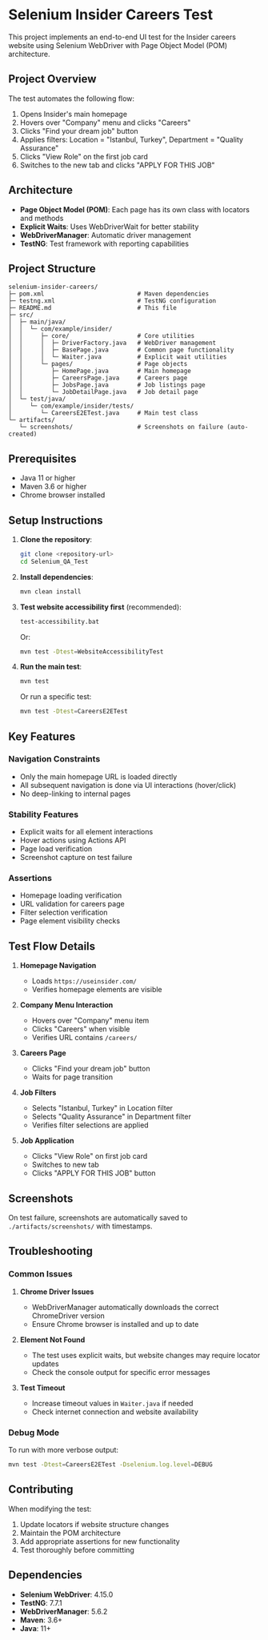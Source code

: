 # Selenium Insider Careers Test

This project implements an end-to-end UI test for the Insider careers website using Selenium WebDriver with Page Object Model (POM) architecture.

## Project Overview

The test automates the following flow:
1. Opens Insider's main homepage
2. Hovers over "Company" menu and clicks "Careers"
3. Clicks "Find your dream job" button
4. Applies filters: Location = "Istanbul, Turkey", Department = "Quality Assurance"
5. Clicks "View Role" on the first job card
6. Switches to the new tab and clicks "APPLY FOR THIS JOB"

## Architecture

- **Page Object Model (POM)**: Each page has its own class with locators and methods
- **Explicit Waits**: Uses WebDriverWait for better stability
- **WebDriverManager**: Automatic driver management
- **TestNG**: Test framework with reporting capabilities

## Project Structure

```
selenium-insider-careers/
├─ pom.xml                          # Maven dependencies
├─ testng.xml                       # TestNG configuration
├─ README.md                        # This file
├─ src/
│  ├─ main/java/
│  │  └─ com/example/insider/
│  │     ├─ core/                   # Core utilities
│  │     │  ├─ DriverFactory.java   # WebDriver management
│  │     │  ├─ BasePage.java        # Common page functionality
│  │     │  └─ Waiter.java          # Explicit wait utilities
│  │     └─ pages/                  # Page objects
│  │        ├─ HomePage.java        # Main homepage
│  │        ├─ CareersPage.java     # Careers page
│  │        ├─ JobsPage.java        # Job listings page
│  │        └─ JobDetailPage.java   # Job detail page
│  └─ test/java/
│     └─ com/example/insider/tests/
│        └─ CareersE2ETest.java     # Main test class
└─ artifacts/
   └─ screenshots/                  # Screenshots on failure (auto-created)
```

## Prerequisites

- Java 11 or higher
- Maven 3.6 or higher
- Chrome browser installed

## Setup Instructions

1. **Clone the repository**:
   ```bash
   git clone <repository-url>
   cd Selenium_QA_Test
   ```

2. **Install dependencies**:
   ```bash
   mvn clean install
   ```

3. **Test website accessibility first** (recommended):
   ```bash
   test-accessibility.bat
   ```
   Or:
   ```bash
   mvn test -Dtest=WebsiteAccessibilityTest
   ```

4. **Run the main test**:
   ```bash
   mvn test
   ```
   Or run a specific test:
   ```bash
   mvn test -Dtest=CareersE2ETest
   ```

## Key Features

### Navigation Constraints
- Only the main homepage URL is loaded directly
- All subsequent navigation is done via UI interactions (hover/click)
- No deep-linking to internal pages

### Stability Features
- Explicit waits for all element interactions
- Hover actions using Actions API
- Page load verification
- Screenshot capture on test failure

### Assertions
- Homepage loading verification
- URL validation for careers page
- Filter selection verification
- Page element visibility checks

## Test Flow Details

1. **Homepage Navigation**
   - Loads `https://useinsider.com/`
   - Verifies homepage elements are visible

2. **Company Menu Interaction**
   - Hovers over "Company" menu item
   - Clicks "Careers" when visible
   - Verifies URL contains `/careers/`

3. **Careers Page**
   - Clicks "Find your dream job" button
   - Waits for page transition

4. **Job Filters**
   - Selects "Istanbul, Turkey" in Location filter
   - Selects "Quality Assurance" in Department filter
   - Verifies filter selections are applied

5. **Job Application**
   - Clicks "View Role" on first job card
   - Switches to new tab
   - Clicks "APPLY FOR THIS JOB" button

## Screenshots

On test failure, screenshots are automatically saved to `./artifacts/screenshots/` with timestamps.

## Troubleshooting

### Common Issues

1. **Chrome Driver Issues**
   - WebDriverManager automatically downloads the correct ChromeDriver version
   - Ensure Chrome browser is installed and up to date

2. **Element Not Found**
   - The test uses explicit waits, but website changes may require locator updates
   - Check the console output for specific error messages

3. **Test Timeout**
   - Increase timeout values in `Waiter.java` if needed
   - Check internet connection and website availability

### Debug Mode

To run with more verbose output:
```bash
mvn test -Dtest=CareersE2ETest -Dselenium.log.level=DEBUG
```

## Contributing

When modifying the test:
1. Update locators if website structure changes
2. Maintain the POM architecture
3. Add appropriate assertions for new functionality
4. Test thoroughly before committing

## Dependencies

- **Selenium WebDriver**: 4.15.0
- **TestNG**: 7.7.1
- **WebDriverManager**: 5.6.2
- **Maven**: 3.6+
- **Java**: 11+
